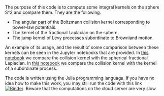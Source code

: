 The purpose of this code is to compute some integral kernels on the sphere S^2 and compare them. They are the following.

* The angular part of the Boltzmann collision kernel corresponding to power-law potentials.
* The kernel of the fractional Laplacian on the sphere.
* The jump kernel of Levy processes subordinate to Browniand motion.

An example of its usage, and the result of some comparison between these kernels can be seen in the Jupyter notebooks that are provided. In [this notebook](https://github.com/luissilvestre/collisionkernel/blob/main/fractional_laplacian_test.ipynb) we compare the collision kernel with the spherical fractional Laplacian. In [this notebook](https://github.com/luissilvestre/collisionkernel/blob/main/subordinate_test.ipynb) we compare the collision kernel with the kernel of a subordinate process.

The code is written using the Julia programming languaga. If you have no idea how to make this work, you may still run the code with this link [![Binder](https://mybinder.org/badge_logo.svg)](https://mybinder.org/v2/gh/luissilvestre/collisionkernel/main?labpath=subordinate_experiments.ipynb). Beware that the computations on the cloud server are very slow.
